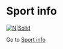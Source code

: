 # Sport info
[![N|Solid](https://sportinfo.herokuapp.com/template/assets/img/logo-dark.png)](https://sportinfo.herokuapp.com)

Go to [Sport info](https://sportinfo.herokuapp.com)

